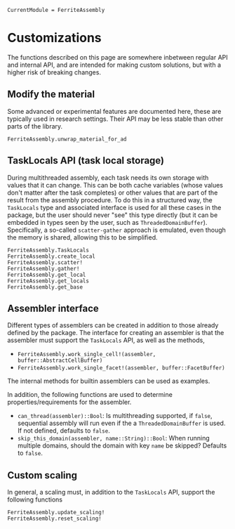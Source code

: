 ```@meta
CurrentModule = FerriteAssembly
```
# Customizations
The functions described on this page are somewhere inbetween regular API and internal API,
and are intended for making custom solutions, but with a higher risk of breaking changes.

## Modify the material
Some advanced or experimental features are documented here,
these are typically used in research settings.
Their API may be less stable than other parts of the library.

```@docs
FerriteAssembly.unwrap_material_for_ad
```

## TaskLocals API (task local storage)
During multithreaded assembly, each task needs its own storage with values that it can change.
This can be both cache variables (whose values don't matter after the task completes) or 
other values that are part of the result from the assembly procedure. To do this in a structured
way, the `TaskLocals` type and associated interface is used for all these cases in the package,
but the user should never "see" this type directly (but it can be embedded in types seen by the user,
such as `ThreadedDomainBuffer`). Specifically, a so-called `scatter-gather` approach is emulated, 
even though the memory is shared, allowing this to be simplified. 
```@docs
FerriteAssembly.TaskLocals
FerriteAssembly.create_local
FerriteAssembly.scatter!
FerriteAssembly.gather!
FerriteAssembly.get_local
FerriteAssembly.get_locals
FerriteAssembly.get_base
```

## Assembler interface
Different types of assemblers can be created in addition to those already defined by the package.
The interface for creating an assembler is that the assembler must support the `TaskLocals` API, 
as well as the methods,

* `FerriteAssembly.work_single_cell!(assembler, buffer::AbstractCellBuffer)`
* `FerriteAssembly.work_single_facet!(assembler, buffer::FacetBuffer)`

The internal methods for builtin assemblers can be used as examples.

In addition, the following functions are used to determine properties/requirements for the assembler. 
- `can_thread(assembler)::Bool`: Is multithreading supported, if `false`, sequential assembly will run even if the a `ThreadedDomainBuffer` is used. If not defined, defaults to `false`. 
- `skip_this_domain(assembler, name::String)::Bool`: When running multiple domains, should the domain with key `name` be skipped? Defaults to `false`. 

## Custom scaling
In general, a scaling must, in addition to the `TaskLocals` API, 
support the following functions
```@docs
FerriteAssembly.update_scaling!
FerriteAssembly.reset_scaling!
```
